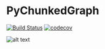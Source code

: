 # PyChunkedGraph

[![Build Status](https://travis-ci.org/seung-lab/PyChunkedGraph.svg?branch=master)](https://travis-ci.org/seung-lab/PyChunkedGraph)
[![codecov](https://codecov.io/gh/seung-lab/PyChunkedGraph/branch/master/graph/badge.svg)](https://codecov.io/gh/seung-lab/PyChunkedGraph)

<!---
PyChunkedGraph consists of three parts:
1. [Client interface](https://github.com/seung-lab/neuroglancer/)
2. [Master](https://github.com/seung-lab/PyChunkedGraph/tree/master/pychunkedgraph/master) 
3. [ChunkedGraph backend](https://github.com/seung-lab/PyChunkedGraph/tree/master/pychunkedgraph/backend)
4. [Simulator](https://github.com/seung-lab/PyChunkedGraph/tree/master/test)
-->

![alt text][system_design]

[system_design]: https://github.com/seung-lab/PyChunkedGraph/blob/master/ProofreadingDiagram.png "System Design"
